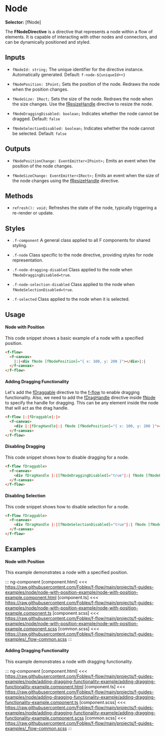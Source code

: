 ﻿# Node

**Selector:** [fNode] 

The **FNodeDirective** is a directive that represents a node within a flow of elements. It is capable of interacting with other nodes and connectors, and can be dynamically positioned and styled.

## Inputs

  - `fNodeId: string;` The unique identifier for the directive instance. Automatically generated. Default: `f-node-${uniqueId++}`

  - `fNodePosition: IPoint;` Sets the position of the node. Redraws the node when the position changes.

  - `fNodeSize: IRect;` Sets the size of the node. Redraws the node when the size changes. Use the [fResizeHandle](f-resize-handle-directive) directive to resize the node.

  - `fNodeDraggingDisabled: boolean;` Indicates whether the node cannot be dragged. Default: `false`

  - `fNodeSelectionDisabled: boolean;`  Indicates whether the node cannot be selected. Default: `false`

## Outputs

 - `fNodePositionChange: EventEmitter<IPoint>;` Emits an event when the position of the node changes.  

 - `fNodeSizeChange: EventEmitter<IRect>;` Emits an event when the size of the node changes using the [fResizeHandle](f-resize-handle-directive) directive.

## Methods

 - `refresh(): void;` Refreshes the state of the node, typically triggering a re-render or update.

## Styles

  - `.f-component` A general class applied to all F components for shared styling.

  - `.f-node` Class specific to the node directive, providing styles for node representation.

  - `.f-node-dragging-disabled` Class applied to the node when `fNodeDraggingDisabled=true`.

  - `.f-node-selection-disabled` Class applied to the node when `fNodeSelectionDisabled=true`.

  - `.f-selected` Class applied to the node when it is selected.

## Usage

#### Node with Position

This code snippet shows a basic example of a node with a specified position.

```html
<f-flow>
  <f-canvas>
    |:|<div fNode [fNodePosition]="{ x: 100, y: 200 }"></div>|:|
  </f-canvas>
</f-flow>
```

#### Adding Dragging Functionality

Let's add the [fDraggable](f-draggable-directive) directive to the [f-flow](f-flow-component) to enable dragging functionality. 
Also, we need to add the [fDragHandle](f-drag-handle-directive) directive inside [fNode](f-node-directive) to specify the handle for dragging.
This can be any element inside the node that will act as the drag handle.

```html
<f-flow |:|fDraggable|:|>
  <f-canvas>
    <div |:|fDragHandle|:| fNode [fNodePosition]="{ x: 100, y: 200 }"></div>
  </f-canvas>
</f-flow>
```

#### Disabling Dragging

This code snippet shows how to disable dragging for a node.

```html
<f-flow fDraggable>
  <f-canvas>
    <div fDragHandle |:|[fNodeDraggingDisabled]="true"|:| fNode [fNodePosition]="{ x: 100, y: 200 }"></div>
  </f-canvas>
</f-flow>
```

#### Disabling Selection

This code snippet shows how to disable selection for a node.

```html
<f-flow fDraggable>
  <f-canvas>
    <div fDragHandle |:|[fNodeSelectionDisabled]="true"|:| fNode [fNodePosition]="{ x: 100, y: 200 }"></div>
  </f-canvas>
</f-flow>
```

## Examples

#### Node with Position

This example demonstrates a node with a specified position.

::: ng-component <node-with-position-example></node-with-position-example>
[component.html] <<< https://raw.githubusercontent.com/Foblex/f-flow/main/projects/f-guides-examples/node/node-with-position-example/node-with-position-example.component.html
[component.ts] <<< https://raw.githubusercontent.com/Foblex/f-flow/main/projects/f-guides-examples/node/node-with-position-example/node-with-position-example.component.ts
[component.scss] <<< https://raw.githubusercontent.com/Foblex/f-flow/main/projects/f-guides-examples/node/node-with-position-example/node-with-position-example.component.scss
[common.scss] <<< https://raw.githubusercontent.com/Foblex/f-flow/main/projects/f-guides-examples/_flow-common.scss
:::

#### Adding Dragging Functionality

This example demonstrates a node with dragging functionality.

::: ng-component <adding-dragging-functionality-example></adding-dragging-functionality-example>
[component.html] <<< https://raw.githubusercontent.com/Foblex/f-flow/main/projects/f-guides-examples/node/adding-dragging-functionality-example/adding-dragging-functionality-example.component.html
[component.ts] <<< https://raw.githubusercontent.com/Foblex/f-flow/main/projects/f-guides-examples/node/adding-dragging-functionality-example/adding-dragging-functionality-example.component.ts
[component.scss] <<< https://raw.githubusercontent.com/Foblex/f-flow/main/projects/f-guides-examples/node/adding-dragging-functionality-example/adding-dragging-functionality-example.component.scss
[common.scss] <<< https://raw.githubusercontent.com/Foblex/f-flow/main/projects/f-guides-examples/_flow-common.scss
:::
